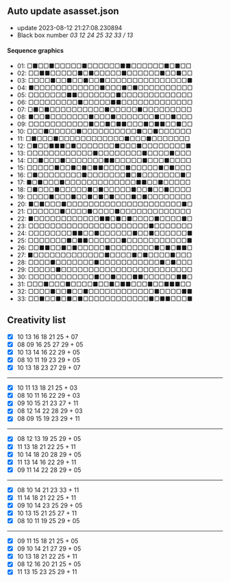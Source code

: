 ## Auto update asasset.json

* update 2023-08-12 21:27:08.230894
* Black box number _03 12 24 25 32 33 / 13_
#### Sequence graphics

* 01: □■□□■□□□□□■□□□□□□■■□□□□□□■□■□□
* 02: □□■■□□□□□■□■□□□□□■□□□□□□■□□■□□
* 03: □□□□■□□■□□■□□■□□□□□□□□□□□□□□□■
* 04: ■□□□□□□□□□□□□■□□□■□■□□□□□□□□□□
* 05: □□□□□□□■■□□□□□□□■□□□□□□□□□□□□□
* 06: □□□□□□□□□■□□□□□■■□□□□□□□□□□□□□
* 07: □■□■□□□□□□□□□□■□□□□□■□□□□□□□□□
* 08: ■□□■□□□□□□□■□□□■□□□□□□□■□□■□□□
* 09: □□□□□□□□□□□■□□■□■■□□□■□■■□□■□□
* 10: □□□■□□□□□■□□□□□□□□□□■□□■□□□□□□
* 11: □■□□□■□□□□□□□□□□□□■□□□■□□□□□□□
* 12: □■□□■■■□■□□□□□□□■□□□■□□□□□□□□■
* 13: □□□□□□□□□□□□■□□□□□□□□■□□□□■□□□
* 14: □□■□□□■□□□□□□□■■□□□□□■□□□■□□□□
* 15: □□□□□■□□■□■□■■□□□□■□□□□□■□■□□□
* 16: □■□□□□□□□□■□□□□□□□■□■□□□□□□□■□
* 17: ■□■□□□■□□□□□□□□□□□□□■■□□■□□□□□
* 18: □■□□□■□□□□□■□■□□□□□■□□■□□■□□□□
* 19: □□□□■□□□■□□■□■□■□□□■□■□□□□□□□□
* 20: ■□■□□□■□□□□□□□□□□□□□□□□□□□□□■□
* 21: □□□□□□■□□□□■□□□□■□□□□□□□□□□□□□
* 22: ■□□□□□□□□□□□□■■□■□■□□□□■□□□□■□
* 23: □□□□□□□□□□□□□□□□□□□□□□■□□□□□□□
* 24: □□□□□□□□■■□□■□□□□□□■□□■□□□□□□■
* 25: □□□□□□□■□■■□□□□□□■□□□□□□□□□□□■
* 26: □□■■□□■□■□□□□□■□□□□□□□□■□■□■■□
* 27: ■□□□□□□□□□□□□□■□□□□■□■□□□□■□□□
* 28: □□□□■□□□□□□□■□□□□□□□□□□□■□■□□□
* 29: □□□□□■□□□□□□□□□□□□□□□□□□□□□□□□
* 30: □□□□□□□□□□□□■□□■□□□■■□□□□□□■■□
* 31: □□□■□□□■□□□□■□□■□■■□□□■□□■■■□□
* 32: □□□□■□□■□□■□□□□□□□□□□□□■□□□□■■
* 33: □□■□□■□■□■□□□□□□□□□□□□■□■■□□□■
## Creativity list

- [x] 10 13 16 18 21 25 + 07
- [x] 08 09 16 25 27 29 + 05
- [x] 10 13 14 16 22 29 + 05
- [x] 08 10 11 19 23 29 + 05
- [x] 10 13 18 23 27 29 + 07
***
- [x] 10 11 13 18 21 25 + 03
- [x] 08 10 11 16 22 29 + 03
- [x] 09 10 15 21 23 27 + 11
- [x] 08 12 14 22 28 29 + 03
- [x] 08 09 15 19 23 29 + 11
***
- [x] 08 12 13 19 25 29 + 05
- [x] 11 13 18 21 22 25 + 11
- [x] 10 14 18 20 28 29 + 05
- [x] 11 13 14 16 22 29 + 11
- [x] 09 11 14 22 28 29 + 05
***
- [x] 08 10 14 21 23 33 + 11
- [x] 11 14 18 21 22 25 + 11
- [x] 09 10 14 23 25 29 + 05
- [x] 10 13 15 21 25 27 + 11
- [x] 08 10 11 19 25 29 + 05
***
- [x] 09 11 15 18 21 25 + 05
- [x] 09 10 14 21 27 29 + 05
- [x] 10 13 18 21 22 25 + 11
- [x] 08 12 16 20 21 25 + 05
- [x] 11 13 15 23 25 29 + 11

